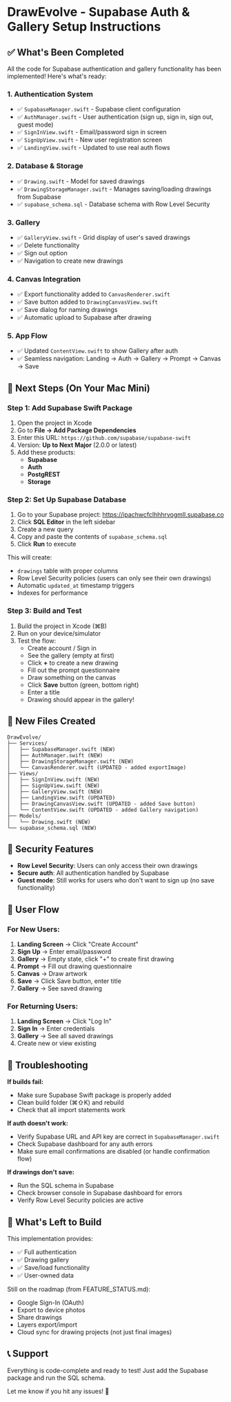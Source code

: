 # DrawEvolve - Supabase Auth & Gallery Setup Instructions

## ✅ What's Been Completed

All the code for Supabase authentication and gallery functionality has been implemented! Here's what's ready:

### 1. Authentication System
- ✅ `SupabaseManager.swift` - Supabase client configuration
- ✅ `AuthManager.swift` - User authentication (sign up, sign in, sign out, guest mode)
- ✅ `SignInView.swift` - Email/password sign in screen
- ✅ `SignUpView.swift` - New user registration screen
- ✅ `LandingView.swift` - Updated to use real auth flows

### 2. Database & Storage
- ✅ `Drawing.swift` - Model for saved drawings
- ✅ `DrawingStorageManager.swift` - Manages saving/loading drawings from Supabase
- ✅ `supabase_schema.sql` - Database schema with Row Level Security

### 3. Gallery
- ✅ `GalleryView.swift` - Grid display of user's saved drawings
- ✅ Delete functionality
- ✅ Sign out option
- ✅ Navigation to create new drawings

### 4. Canvas Integration
- ✅ Export functionality added to `CanvasRenderer.swift`
- ✅ Save button added to `DrawingCanvasView.swift`
- ✅ Save dialog for naming drawings
- ✅ Automatic upload to Supabase after drawing

### 5. App Flow
- ✅ Updated `ContentView.swift` to show Gallery after auth
- ✅ Seamless navigation: Landing → Auth → Gallery → Prompt → Canvas → Save

## 🚀 Next Steps (On Your Mac Mini)

### Step 1: Add Supabase Swift Package

1. Open the project in Xcode
2. Go to **File → Add Package Dependencies**
3. Enter this URL: `https://github.com/supabase/supabase-swift`
4. Version: **Up to Next Major** (2.0.0 or latest)
5. Add these products:
   - **Supabase**
   - **Auth**
   - **PostgREST**
   - **Storage**

### Step 2: Set Up Supabase Database

1. Go to your Supabase project: https://ipachwcfclhhhrvogmll.supabase.co
2. Click **SQL Editor** in the left sidebar
3. Create a new query
4. Copy and paste the contents of `supabase_schema.sql`
5. Click **Run** to execute

This will create:
- `drawings` table with proper columns
- Row Level Security policies (users can only see their own drawings)
- Automatic `updated_at` timestamp triggers
- Indexes for performance

### Step 3: Build and Test

1. Build the project in Xcode (⌘B)
2. Run on your device/simulator
3. Test the flow:
   - Create account / Sign in
   - See the gallery (empty at first)
   - Click **+** to create a new drawing
   - Fill out the prompt questionnaire
   - Draw something on the canvas
   - Click **Save** button (green, bottom right)
   - Enter a title
   - Drawing should appear in the gallery!

## 📝 New Files Created

```
DrawEvolve/
├── Services/
│   ├── SupabaseManager.swift (NEW)
│   ├── AuthManager.swift (NEW)
│   ├── DrawingStorageManager.swift (NEW)
│   └── CanvasRenderer.swift (UPDATED - added exportImage)
├── Views/
│   ├── SignInView.swift (NEW)
│   ├── SignUpView.swift (NEW)
│   ├── GalleryView.swift (NEW)
│   ├── LandingView.swift (UPDATED)
│   ├── DrawingCanvasView.swift (UPDATED - added Save button)
│   └── ContentView.swift (UPDATED - added Gallery navigation)
├── Models/
│   └── Drawing.swift (NEW)
└── supabase_schema.sql (NEW)
```

## 🔐 Security Features

- **Row Level Security**: Users can only access their own drawings
- **Secure auth**: All authentication handled by Supabase
- **Guest mode**: Still works for users who don't want to sign up (no save functionality)

## 🎨 User Flow

### For New Users:
1. **Landing Screen** → Click "Create Account"
2. **Sign Up** → Enter email/password
3. **Gallery** → Empty state, click "+" to create first drawing
4. **Prompt** → Fill out drawing questionnaire
5. **Canvas** → Draw artwork
6. **Save** → Click Save button, enter title
7. **Gallery** → See saved drawing

### For Returning Users:
1. **Landing Screen** → Click "Log In"
2. **Sign In** → Enter credentials
3. **Gallery** → See all saved drawings
4. Create new or view existing

## 🐛 Troubleshooting

**If builds fail:**
- Make sure Supabase Swift package is properly added
- Clean build folder (⌘⇧K) and rebuild
- Check that all import statements work

**If auth doesn't work:**
- Verify Supabase URL and API key are correct in `SupabaseManager.swift`
- Check Supabase dashboard for any auth errors
- Make sure email confirmations are disabled (or handle confirmation flow)

**If drawings don't save:**
- Run the SQL schema in Supabase
- Check browser console in Supabase dashboard for errors
- Verify Row Level Security policies are active

## 🎯 What's Left to Build

This implementation provides:
- ✅ Full authentication
- ✅ Drawing gallery
- ✅ Save/load functionality
- ✅ User-owned data

Still on the roadmap (from FEATURE_STATUS.md):
- Google Sign-In (OAuth)
- Export to device photos
- Share drawings
- Layers export/import
- Cloud sync for drawing projects (not just final images)

## 📞 Support

Everything is code-complete and ready to test! Just add the Supabase package and run the SQL schema.

Let me know if you hit any issues! 🚀
